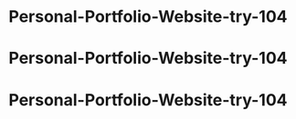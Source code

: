 # Personal-Portfolio-Website-try-104
# Personal-Portfolio-Website-try-104
# Personal-Portfolio-Website-try-104
